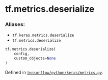 <div itemscope itemtype="http://developers.google.com/ReferenceObject">
<meta itemprop="name" content="tf.metrics.deserialize" />
<meta itemprop="path" content="Stable" />
</div>

# tf.metrics.deserialize

### Aliases:

* `tf.keras.metrics.deserialize`
* `tf.metrics.deserialize`

``` python
tf.metrics.deserialize(
    config,
    custom_objects=None
)
```



Defined in [`tensorflow/python/keras/metrics.py`](/code/stable/tensorflow/python/keras/metrics.py).

